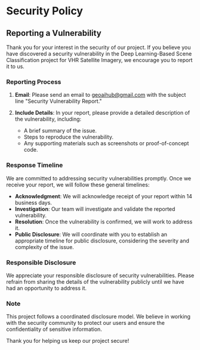 # Security Policy

## Reporting a Vulnerability

Thank you for your interest in the security of our project. If you believe you have discovered a security vulnerability in the Deep Learning-Based Scene Classification project for VHR Satellite Imagery, we encourage you to report it to us.

### Reporting Process

1. **Email**: Please send an email to [geoaihub@gmail.com](mailto:geoaihub@gmail.com) with the subject line "Security Vulnerability Report."

2. **Include Details**: In your report, please provide a detailed description of the vulnerability, including:

   - A brief summary of the issue.
   - Steps to reproduce the vulnerability.
   - Any supporting materials such as screenshots or proof-of-concept code.

### Response Timeline

We are committed to addressing security vulnerabilities promptly. Once we receive your report, we will follow these general timelines:

- **Acknowledgment**: We will acknowledge receipt of your report within 14 business days.
- **Investigation**: Our team will investigate and validate the reported vulnerability.
- **Resolution**: Once the vulnerability is confirmed, we will work to address it.
- **Public Disclosure**: We will coordinate with you to establish an appropriate timeline for public disclosure, considering the severity and complexity of the issue.

### Responsible Disclosure

We appreciate your responsible disclosure of security vulnerabilities. Please refrain from sharing the details of the vulnerability publicly until we have had an opportunity to address it.

### Note

This project follows a coordinated disclosure model. We believe in working with the security community to protect our users and ensure the confidentiality of sensitive information.

Thank you for helping us keep our project secure!
